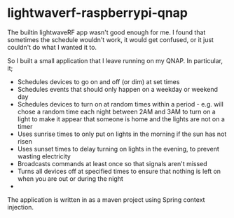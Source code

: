 # lightwaverf-raspberrypi-qnap

The builtin lightwaveRF app wasn't good enough for me. I found that sometimes the schedule wouldn't work, it would get confused, or it just couldn't do what I wanted it to.

So I built a small application that I leave running on my QNAP. In particular, it;

- Schedules devices to go on and off (or dim) at set times
- Schedules events that should only happen on a weekday or weekend day
- Schedules devices to turn on at random times within a period - e.g. will chose a random time each night between 2AM and 3AM to turn on a light to make it appear that someone is home and the lights are not on a timer
- Uses sunrise times to only put on lights in the morning if the sun has not risen
- Uses sunset times to delay turning on lights in the evening, to prevent wasting electricity
- Broadcasts commands at least once so that signals aren't missed
- Turns all devices off at specified times to ensure that nothing is left on when you are out or during the night
- 

The application is written in as a maven project using Spring context injection.
